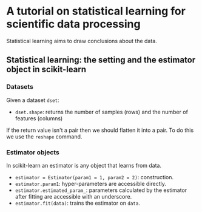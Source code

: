 # A tutorial on statistical learning for scientific data processing

Statistical learning aims to draw conclusions about the data.

## Statistical learning: the setting and the estimator object in scikit-learn

### Datasets

Given a dataset `dset`:
* `dset.shape`: returns the number of samples (rows) and the number of features (columns)

If the return value isn't a pair then we should flatten it into a pair.
To do this we use the `reshape` command.

### Estimator objects

In scikit-learn an estimator is any object that learns from data.

* `estimator = Estimator(param1 = 1, param2 = 2)`: construction.
* `estimator.param1`: hyper-parameters are accessible directly.
* `estimator.estimated_param_`: parameters calculated by the estimator after fitting are accessible with an underscore.
* `estimator.fit(data)`: trains the estimator on `data`.
